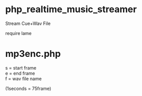# php_realtime_music_streamer
Stream Cue+Wav File  

require lame  


# mp3enc.php
s = start frame  
e = end frame  
f = wav file name  

(1seconds = 75frame)  
